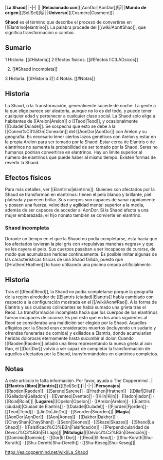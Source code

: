 

|**La Shaod**|
|-|-|
||
|**Relacionado con**|[[AonDor\|AonDor]]🐱︎|
|**Mundo de origen**|[[Sel\|Sel]]🐱︎|
|**Universo**|[[Cosmere\|Cosmere]]|

**Shaod** es el término que describe el proceso de convertirse en [[Elantrino\|elantrino]]. La palabra procede del [[/wiki/Aon#Shao]], que significa transformación o cambio.

## Sumario

1 Historia. [[#Historia]] 
2 Efectos físicos. [[#Efectos f.C3.ADsicos]] 

2. [[#Shaod incompleta]] 


3 Historia. [[#Historia 2]] 
4 Notas. [[#Notas]] 


## Historia
La Shaod, o la Transformación, generalmente sucede de noche. La gente a la que elige parece ser aleatoria, aunque no lo es del todo, y puede tener cualquier edad y pertenecer a cualquier clase social. La Shaod solo elige a habitantes de [[Arelon\|Arelon]] o [[Teod\|Teod]], y ocasionalmente [[Duladel\|Duladel]]. Se sospecha que esto se debe a la [[Conexi%C3%B3n\|Conexión]] del [[AonDor\|AonDor]] con Arelon y su geografía. Es necesario tener ciertos lazos genéticos con Arelon y estar en la propia Arelon para ser tomado por la Shaod. Estar cerca de Elantris o de elantrinos no aumenta la probabilidad de ser tomado por la Shaod. Seres no humanos podrían convertirse en elantrinos.
Hay un límite superior al número de elantrinos que puede haber al mismo tiempo. Existen formas de revertir la Shaod.

## Efectos físicos
Para más detalles, ver [[Elantrino\|elantrino]].
Quienes son afectados por la Shaod se transforman en elantrinos: tienen el pelo blanco y brillante, piel plateada y parecen brillar. Sus cuerpos son capaces de sanar rápidamente y poseen una fuerza, velocidad y agilidad mental superior a la media, además de ser capaces de acceder al AonDor. Si la Shaod afecta a una mujer embarazada, el hijo nonato también se convierte en elantrino.

### Shaod incompleta
Durante un tiempo en el que la Shaod no podía completarse, ésta hacía que los afectados tuvieran la piel gris con «repulsivas manchas negras» y que se les cayera el pelo. Sus cuerpos pasaban a ser incapaces de curarse, de modo que acumulaban heridas continuamente. Es posible imitar algunas de las características físicas de una Shaod fallida, puesto que [[Hrathen\|Hrathen]] lo hace utilizando una pócima creada artificialmente.

## Historia
Tras el [[Reod\|Reod]], la Shaod no podía completarse porque la geografía de la región alrededor de [[Elantris (ciudad)\|Elantris]] había cambiado con respecto a la configuración mostrada en el [[/wiki/Aon#Rao]]. A la forma de Elantris y sus ciudades colindantes se había sumado una grieta tras el Reod. La transformación incompleta hacía que los cuerpos de los elantrinos fueran incapaces de curarse. Es por esto que en los años siguientes al Reod se consideraba una maldición ser elegido por la Shaod. Aquellos afligidos por la Shaod eran considerados muertos (incluyendo un sudario y ofrendas funerarias de comida) y exiliados a Elantris, donde acumularían heridas dolorosas eternamente hasta sucumbir al dolor. Cuando [[Raoden\|Raoden]] añadió una línea representando la nueva grieta al aon Rao, el [[Dor\|Dor]] volvió a ser capaz de completar la transformación de aquellos afectados por la Shaod, transformándolos en elantrinos completos.

## Notas

A este artículo le falta información. Por favor, ayuda a The Coppermind .
|**[[Elantris (libro)\|Elantris]] (**[[Sel\|Sel]]**)**|
|-|-|
|**Personajes**|[[Raoden\|Raoden]] · [[Sarene\|Sarene]] · [[Hrathen\|Hrathen]] · [[Dilaf\|Dilaf]] · [[Galladon\|Galladon]] · [[Eventeo\|Eventeo]] · [[Kiin\|Kiin]] · [[Iadon\|Iadon]] · [[Roial\|Roial]]|
|**Lugares**|[[Opelon\|Opelon]] · [[Arelon\|Arelon]] · [[Elantris (ciudad)\|Ciudad de Elantris]] · [[Duladel\|Duladel]] · [[Fjorden\|Fjorden]] · [[Teod\|Teod]] · [[JinDo\|JinDo]] · [[Svorden\|Svorden]]|
|**Magia**|[[AonDor\|AonDor]] · [[Aon\|Aones]] · [[Dakhor\|Dakhor]] · [[ChayShan\|ChayShan]] · [[Seon\|Seones]] · [[Skaze\|Skazes]] · [[Shaod\|La Shaod]] · [[Falsificaci%C3%B3n\|Falsificación]] · [[Perpendicularidad de Devoci%C3%B3n\|El Lago]]|
|**Mitología**|[[Devoci%C3%B3n\|Devoción]] · [[Dominio\|Dominio]] · [[Dor\|El Dor]] · [[Reod\|El Reod]] · [[Shu-Korath\|Shu-Korath]] · [[Shu-Dereth\|Shu-Dereth]] · [[Shu-Keseg\|Shu-Keseg]]|



https://es.coppermind.net/wiki/La_Shaod